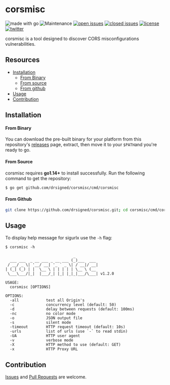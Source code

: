 # corsmisc

![made with go](https://img.shields.io/badge/made%20with-Go-0040ff.svg) ![Maintenance](https://img.shields.io/badge/maintained%3F-yes-0040ff.svg) [![open issues](https://img.shields.io/github/issues-raw/drsigned/corsmisc.svg?style=flat&color=0040ff)](https://github.com/drsigned/corsmisc/issues?q=is:issue+is:open) [![closed issues](https://img.shields.io/github/issues-closed-raw/drsigned/corsmisc.svg?style=flat&color=0040ff)](https://github.com/drsigned/corsmisc/issues?q=is:issue+is:closed) [![license](https://img.shields.io/badge/license-MIT-gray.svg?colorB=0040FF)](https://github.com/drsigned/corsmisc/blob/master/LICENSE) [![twitter](https://img.shields.io/badge/twitter-@drsigned-0040ff.svg)](https://twitter.com/drsigned)

corsmisc is a tool designed to discover CORS misconfigurations vulnerabilities.

## Resources

* [Installation](#installation)
    * [From Binary](#from-binary)
    * [From source](#from-source)
    * [From github](#from-github)
* [Usage](#usage)
* [Contribution](#contribution)

## Installation

#### From Binary

You can download the pre-built binary for your platform from this repository's [releases](https://github.com/drsigned/corsmisc/releases/) page, extract, then move it to your `$PATH`and you're ready to go.

#### From Source

corsmisc requires **go1.14+** to install successfully. Run the following command to get the repository:

```bash
$ go get github.com/drsigned/corsmisc/cmd/corsmisc
```

#### From Github

```bash
git clone https://github.com/drsigned/corsmisc.git; cd corsmisc/cmd/corsmisc; go build; mv corsmisc /usr/local/bin/; corsmisc -h
```

## Usage

To display help message for sigurlx use the `-h` flag:

```
$ corsmisc -h

                              _
  ___ ___  _ __ ___ _ __ ___ (_)___  ___
 / __/ _ \| '__/ __| '_ ` _ \| / __|/ __|
| (_| (_) | |  \__ \ | | | | | \__ \ (__
 \___\___/|_|  |___/_| |_| |_|_|___/\___| v1.2.0

USAGE:
  corsmisc [OPTIONS]

OPTIONS:
  -all            test all Origin's
  -c              concurrency level (default: 50)
  -d              delay between requests (default: 100ms)
  -nc             no color mode
  -o              JSON output file
  -s              silent mode
  -timeout        HTTP request timeout (default: 10s)
  -urls           list of urls (use `-` to read stdin)
  -UA             HTTP user agent
  -v              verbose mode
  -X              HTTP method to use (default: GET)
  -x              HTTP Proxy URL
```

## Contribution

[Issues](https://github.com/drsigned/corsmisc/issues) and [Pull Requests](https://github.com/drsigned/corsmisc/pulls) are welcome.